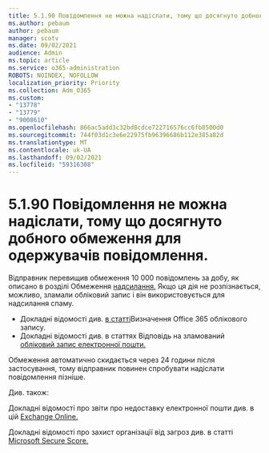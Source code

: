 ```yaml
---
title: 5.1.90 Повідомлення не можна надіслати, тому що досягнуто добного обмеження для одержувачів повідомлення.
ms.author: pebaum
author: pebaum
manager: scotv
ms.date: 09/02/2021
audience: Admin
ms.topic: article
ms.service: o365-administration
ROBOTS: NOINDEX, NOFOLLOW
localization_priority: Priority
ms.collection: Adm_O365
ms.custom:
- "13778"
- "13779"
- "9008610"
ms.openlocfilehash: 866ac5add3c32bd8cdce722716576cc6fb8500d0
ms.sourcegitcommit: 744f03d1c3e6e22975fb96396686b112e385a82d
ms.translationtype: MT
ms.contentlocale: uk-UA
ms.lasthandoff: 09/02/2021
ms.locfileid: "59316308"
---
```

# <a name="5190-your-message-cant-be-sent-because-youve-reached-your-daily-limit-for-message-recipients"></a>5.1.90 Повідомлення не можна надіслати, тому що досягнуто добного обмеження для одержувачів повідомлення.

Відправник перевищив обмеження 10 000 повідомлень за добу, як описано в розділі Обмеження [надсилання.](https://docs.microsoft.com/office365/servicedescriptions/exchange-online-service-description/exchange-online-limits#sending-limits) Якщо ця дія не розпізнається, можливо, зламали обліковий запис і він використовується для надсилання спаму. 

- Докладні відомості див. [в статті](https://docs.microsoft.com/office365/troubleshoot/sign-In/determine-account-is-compromised)Визначення Office 365 облікового запису.
- Докладні відомості див. в статтях Відповідь на зламований [обліковий запис електронної пошти.](https://docs.microsoft.com/microsoft-365/security/office-365-security/responding-to-a-compromised-email-account)

Обмеження автоматично скидається через 24 години після застосування, тому відправник повинен спробувати надіслати повідомлення пізніше.

Див. також:

Докладні відомості про звіти про недоставку електронної пошти див. в цій [Exchange Online.](https://docs.microsoft.com/exchange/mail-flow-best-practices/non-delivery-reports-in-exchange-online/non-delivery-reports-in-exchange-online)

Докладні відомості про захист організації від загроз див. в статті [Microsoft Secure Score.](https://docs.microsoft.com/microsoft-365/security/defender/microsoft-secure-score)